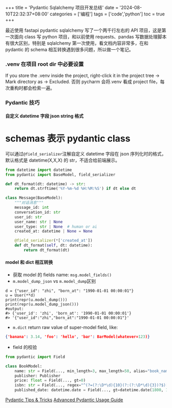 +++
title = 'Pydantic Sqlalchemy 项目开发总结'
date = '2024-08-10T22:32:37+08:00'
categories = ['编程']
tags = ['code','python']
toc = true
+++

最近使用 fastapi pydantic sqlalchemy 写了一个两千行左右的 API 项目，这是第一次面向 class 写 python 项目，和以前使用 requests、pandas 写数据处理脚本有很大区别，特别是 sqlalchemy 第一次使用，看文档内容非常多，在和 pydantic 的 schema 相互转换遇到很多问题，所以做一个笔记。

<!--more-->

### .venv 在项目 root dir 中必要设置
If you store the .venv inside the project, right-click it in the project tree -> Mark directory as -> Excluded.
否则 pycharm 会将.venv 看成 project file，每次重构时都会检索一遍。

### Pydantic 技巧
#### 自定义 datetime 字段 json string 格式
# schemas 表示 pydantic class
可以通过`@field_serializer`注解自定义 datetime 字段在 json 序列化时的格式，默认格式是 datetime(X,X,X) 的 str，不适合给前端展示。
```python
from datetime import datetime
from pydantic import BaseModel, field_serializer

def dt_format(dt: datetime) -> str:
    return dt.strftime('%Y-%m-%d %H:%M:%S') if dt else dt

class Message(BaseModel):
    """对话消息"""
    message_id: int
    conversation_id: str
    user_id: str
    user_name: str | None
    user_type: str | None  # human or ai
    created_at: datetime | None = None

    @field_serializer(*['created_at'])
    def dt_format(self, dt: datetime):
        return dt_format(dt)
```

#### model 和 dict 相互转换
- 获取 model 的 fields name: `msg.model_fields()`
- `m.model_dump_json` vs `m.model_dump`区别
```
d = {"user_id": "zhi", "born_at": "1990-01-01 00:00:01"}
u = User(**d)
print(repr(u.model_dump()))
print(repr(u.model_dump_json()))
#output:
#> {'user_id': 'zhi', 'born_at': '1990-01-01 00:00:01'}
#> '{"user_id":"zhi","born_at":"1990-01-01 00:00:01"}'

```
- `m.dict` return raw value of super-model field, like:
```json
{'banana': 3.14, 'foo': 'hello', 'bar': BarModel(whatever=123)}
```
- field 的校验
```python
from pydantic import Field

class BookModel:
    name: str = Field(..., min_length=3, max_length=50, alias="book_name")
    publisher: Publisher
    price: float = Field(..., gt=0)
    isbn: str = Field(..., regex="^(?=(?:\D*\d){10}(?:(?:\D*\d){3})?$)[\d-]+$")
    published_date: datetime.date = Field(..., gt=datetime.date(1800, 1, 1))
```

[Pydantic Tips & Tricks](https://www.bhavaniravi.com/python/advanced-python/pydantic-tips-tricks)
[Advanced Pydantic Usage Guide](https://gist.github.com/shiningflash/f17eabef18b38a70a38fb510130be58b)